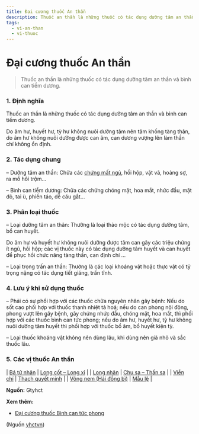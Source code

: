 ```yaml
---
title: Đại cương thuốc An thần
description: Thuốc an thần là những thuốc có tác dụng dưỡng tâm an thần và bình can tiềm dương.
tags:
  - vi-an-than
  - vi-thuoc
---
```


# Đại cương thuốc An thần 

> Thuốc an thần là những thuốc có tác dụng dưỡng tâm an thần và bình can tiềm dương.

### 1. Định nghĩa

Thuốc an thần là những thuốc có tác dụng dưỡng tâm an thần và bình can tiềm dương.

Do âm hư, huyết hư, tỳ hư không nuôi dưỡng tâm nên tâm khống tàng thân, do âm hư không nuôi dưỡng được can âm, can dương vượng lên làm thần chí không ổn định.

### 2. Tác dụng chung

– Dưỡng tâm an thần: Chữa các [chứng mất ngủ](/yhctvn/chung-mat-ngu-theo-dong-y/), hồi hộp, vật vã, hoảng sợ, ra mồ hôi trộm…

– Bình can tiềm dương: Chữa các chứng chóng mặt, hoa mắt, nhức đầu, mặt đỏ, tai ù, phiền táo, dễ cáu gắt…

### 3. Phân loại thuốc

– Loại dưỡng tâm an thân: Thường là loại thảo mộc có tác dụng dưỡng tâm, bổ can huyết.

Do âm hư và huyết hư không nuôi dưỡng được tâm can gây các triệu chứng ít ngủ, hồi hộp; các vị thuốc này có tác dụng dưỡng tâm huyết và can huyết để phục hồi chức năng tàng thần, can định chí … 

– Loại trọng trấn an thần: Thường là các loại khoáng vật hoặc thực vật có tỷ trọng nặng có tác dụng tiết giáng, trấn tĩnh.

### 4. Lưu ý khi sử dụng thuốc

– Phải có sự phối hợp với các thuốc chữa nguyên nhân gây bệnh: Nếu do sốt cao phối hợp với thuốc thanh nhiệt tả hoả; nếu do can phong nội động, phong vượt lên gây bệnh, gây chứng nhức đầu, chóng mặt, hoa mắt, thì phối hợp với các thuốc bình can tức phong; nếu do âm hư, huyết hư, tỳ hư không nuôi dưỡng tâm huyết thì phối hợp với thuốc bổ âm, bổ huyết kiện tỳ.

– Loại thuốc khoáng vật không nên dùng lâu, khi dùng nên giã nhỏ và sắc thuốc lâu.

### 5. Các vị thuốc An thần

| [Bá tử nhân](/yhctvn/vi-thuoc-ba-tu-nhan/) | [Long cốt – Long xỉ](/yhctvn/vi-thuoc-long-cot-long-xi/) |
| [Long nhãn](/yhctvn/vi-thuoc-long-nhan/) | 
[Chu sa – Thần sa](/yhctvn/vi-thuoc-chu-sa-than-sa/)
 |
| [Viễn chí](/yhctvn/vi-thuoc-vien-chi/) | 
[Thạch quyết minh](/yhctvn/vi-thuoc-thach-quyet-minh/)
 |
| [Vông nem (Hải đồng bì)](/yhctvn/vi-thuoc-vong-nem-hai-dong-bi/) | [Mẫu lệ](/yhctvn/vi-thuoc-mau-le/) |

**Nguồn:** Gtyhct

**Xem thêm:**

* [Đại cương thuốc Bình can tức phong](/yhctvn/dai-cuong-thuoc-binh-can-tuc-phong/)

(Nguồn <a href="https://yhctvn.com/dai-cuong-thuoc-an-than/" target="_blank">yhctvn</a>)
